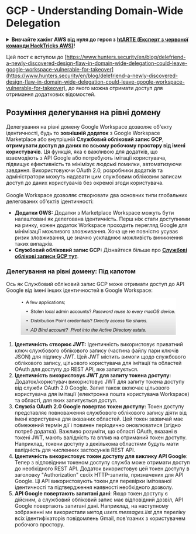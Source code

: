 # GCP - Understanding Domain-Wide Delegation

<details>

<summary><strong>Вивчайте хакінг AWS від нуля до героя з</strong> <a href="https://training.hacktricks.xyz/courses/arte"><strong>htARTE (Експерт з червоної команди HackTricks AWS)</strong></a><strong>!</strong></summary>

Інші способи підтримки HackTricks:

* Якщо ви хочете побачити вашу **компанію в рекламі HackTricks** або **завантажити HackTricks у форматі PDF**, перевірте [**ПЛАНИ ПІДПИСКИ**](https://github.com/sponsors/carlospolop)!
* Отримайте [**офіційний PEASS & HackTricks мерч**](https://peass.creator-spring.com)
* Відкрийте для себе [**Сім'ю PEASS**](https://opensea.io/collection/the-peass-family), нашу колекцію ексклюзивних [**NFT**](https://opensea.io/collection/the-peass-family)
* **Приєднуйтесь до** 💬 [**групи Discord**](https://discord.gg/hRep4RUj7f) або [**групи telegram**](https://t.me/peass) або **слідкуйте** за мною на **Twitter** 🐦 [**@carlospolopm**](https://twitter.com/carlospolopm)**.**
* **Поділіться своїми хакерськими трюками, надсилайте PR до** [**HackTricks**](https://github.com/carlospolop/hacktricks) та [**HackTricks Cloud**](https://github.com/carlospolop/hacktricks-cloud) репозиторіїв.

</details>

Цей пост є вступом до [https://www.hunters.security/en/blog/delefriend-a-newly-discovered-design-flaw-in-domain-wide-delegation-could-leave-google-workspace-vulnerable-for-takeover](https://www.hunters.security/en/blog/delefriend-a-newly-discovered-design-flaw-in-domain-wide-delegation-could-leave-google-workspace-vulnerable-for-takeover), до якого можна отримати доступ для отримання додаткових відомостей.

## **Розуміння делегування на рівні домену**

Делегування на рівні домену Google Workspace дозволяє об'єкту ідентичності, будь то **зовнішній додаток** з Google Workspace Marketplace або внутрішній **Службовий обліковий запис GCP**, **отримувати доступ до даних по всьому робочому простору від імені користувачів**. Ця функція, яка є важливою для додатків, що взаємодіють з API Google або потребують імітації користувача, підвищує ефективність та мінімізує людські помилки, автоматизуючи завдання. Використовуючи OAuth 2.0, розробники додатків та адміністратори можуть надавати цим службовим обліковим записам доступ до даних користувачів без окремої згоди користувача.\
\
Google Workspace дозволяє створювати два основних типи глобальних делегованих об'єктів ідентичності:

* **Додатки GWS:** Додатки з Marketplace Workspace можуть бути налаштовані як делегована ідентичність. Перш ніж стати доступними на ринку, кожен додаток Workspace проходить перегляд Google для мінімізації можливого зловживання. Хоча це не повністю усуває ризик зловживання, це значно ускладнює можливість виникнення таких випадків.
* **Службовий обліковий запис GCP:** Дізнайтеся більше про [**Службові облікові записи GCP тут**](../gcp-basic-information/#service-accounts).

### **Делегування на рівні домену: Під капотом**

Ось як Службовий обліковий запис GCP може отримати доступ до API Google від імені інших ідентичностей в Google Workspace:

<figure><img src="../../../.gitbook/assets/image (11).png" alt=""><figcaption></figcaption></figure>

1. **Ідентичність створює JWT:** Ідентичність використовує приватний ключ службового облікового запису (частина файлу пари ключів JSON) для підпису JWT. Цей JWT містить вимоги щодо службового облікового запису, цільового користувача для імітації та областей OAuth для доступу до REST API, яке запитується.
2. **Ідентичність використовує JWT для запиту токена доступу:** Додаток/користувач використовує JWT для запиту токена доступу від служби OAuth 2.0 Google. Запит також включає цільового користувача для імітації (електронна пошта користувача Workspace) та області, для яких запитується доступ.
3. **Служба OAuth 2.0 Google повертає токен доступу:** Токен доступу представляє повноваження службового облікового запису діяти від імені користувача для вказаних областей. Цей токен зазвичай має обмежений термін дії і повинен періодично оновлюватися (згідно потреб додатка). Важливо розуміти, що області OAuth, вказані в токені JWT, мають валідність та вплив на отриманий токен доступу. Наприклад, токени доступу з декількома областями будуть мати валідність для численних застосунків REST API.
4. **Ідентичність використовує токен доступу для виклику API Google**: Тепер з відповідним токеном доступу служба може отримати доступ до необхідного REST API. Додаток використовує цей токен доступу в заголовку "Authorization" своїх HTTP-запитів, призначених для API Google. Ці API використовують токен для перевірки імітованої ідентичності та підтвердження наявності необхідного дозволу.
5. **API Google повертають запитані дані**: Якщо токен доступу є дійсним, а службовий обліковий запис має відповідний дозвіл, API Google повертають запитані дані. Наприклад, на наступному зображенні ми використали метод _users.messages.list_ для переліку всіх ідентифікаторів повідомлень Gmail, пов'язаних з користувачем робочого простору.
